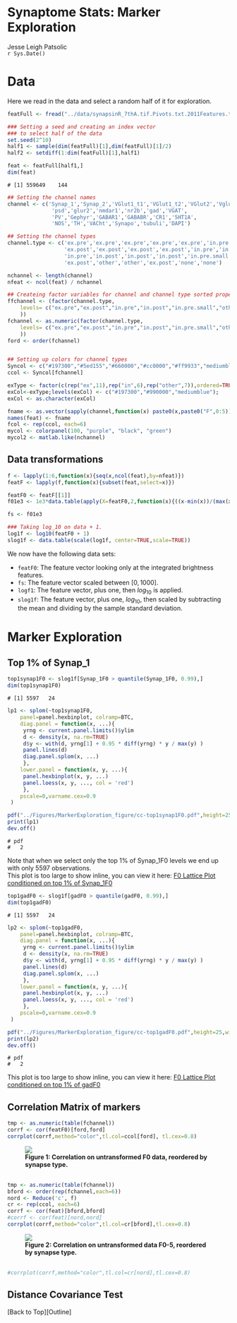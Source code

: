 # Synaptome Stats: Marker Exploration
Jesse Leigh Patsolic  
`r Sys.Date()`  





# Data 


Here we read in the data and select a random half of it for exploration. 


```r
featFull <- fread("../data/synapsinR_7thA.tif.Pivots.txt.2011Features.txt",showProgress=FALSE)

### Setting a seed and creating an index vector
### to select half of the data
set.seed(2^10)
half1 <- sample(dim(featFull)[1],dim(featFull)[1]/2)
half2 <- setdiff(1:dim(featFull)[1],half1)

feat <- featFull[half1,]
dim(feat)
```

```
# [1] 559649    144
```

```r
## Setting the channel names
channel <- c('Synap_1','Synap_2','VGlut1_t1','VGlut1_t2','VGlut2','Vglut3',
              'psd','glur2','nmdar1','nr2b','gad','VGAT',
              'PV','Gephyr','GABAR1','GABABR','CR1','5HT1A',
              'NOS','TH','VACht','Synapo','tubuli','DAPI')

## Setting the channel types
channel.type <- c('ex.pre','ex.pre','ex.pre','ex.pre','ex.pre','in.pre.small',
                  'ex.post','ex.post','ex.post','ex.post','in.pre','in.pre',
                  'in.pre','in.post','in.post','in.post','in.pre.small','other',
                  'ex.post','other','other','ex.post','none','none')

nchannel <- length(channel)
nfeat <- ncol(feat) / nchannel

## Createing factor variables for channel and channel type sorted properly
ffchannel <- (factor(channel.type,
    levels= c("ex.pre","ex.post","in.pre","in.post","in.pre.small","other","none")
    ))
fchannel <- as.numeric(factor(channel.type,
    levels= c("ex.pre","ex.post","in.pre","in.post","in.pre.small","other","none")
    ))
ford <- order(fchannel)


## Setting up colors for channel types
Syncol <- c("#197300","#5ed155","#660000","#cc0000","#ff9933","mediumblue","gold")
ccol <- Syncol[fchannel]

exType <- factor(c(rep("ex",11),rep("in",6),rep("other",7)),ordered=TRUE)
exCol<-exType;levels(exCol) <- c("#197300","#990000","mediumblue");
exCol <- as.character(exCol)

fname <- as.vector(sapply(channel,function(x) paste0(x,paste0("F",0:5))))
names(feat) <- fname
fcol <- rep(ccol, each=6)
mycol <- colorpanel(100, "purple", "black", "green")
mycol2 <- matlab.like(nchannel)
```

## Data transformations


```r
f <- lapply(1:6,function(x){seq(x,ncol(feat),by=nfeat)})
featF <- lapply(f,function(x){subset(feat,select=x)})

featF0 <- featF[[1]]
f01e3 <- 1e3*data.table(apply(X=featF0,2,function(x){((x-min(x))/(max(x)-min(x)))}))

fs <- f01e3

### Taking log_10 on data + 1.
log1f <- log10(featF0 + 1)
slog1f <- data.table(scale(log1f, center=TRUE,scale=TRUE))
```

We now have the following data sets:

- `featF0`: The feature vector looking only at the integrated brightness features.
- `fs`:  The feature vector scaled between $[0,1000]$.
- `logf1`: The feature vector, plus one, then $log_{10}$ is applied. 
- `slog1f`: The feature vector, plus one, $log_{10}$, then scaled by
  subtracting the mean and dividing by the sample standard deviation.

# Marker Exploration 


## Top 1% of Synap_1


```r
top1synap1F0 <- slog1f[Synap_1F0 > quantile(Synap_1F0, 0.99),]
dim(top1synap1F0)
```

```
# [1] 5597   24
```

```r
lp1 <- splom(~top1synap1F0,
	panel=panel.hexbinplot, colramp=BTC, 
	diag.panel = function(x, ...){
	 yrng <- current.panel.limits()$ylim
	 d <- density(x, na.rm=TRUE)
	 d$y <- with(d, yrng[1] + 0.95 * diff(yrng) * y / max(y) )
	 panel.lines(d)
	 diag.panel.splom(x, ...)
	 },
	lower.panel = function(x, y, ...){
	 panel.hexbinplot(x, y, ...)
	 panel.loess(x, y, ..., col = 'red')
	 },
	pscale=0,varname.cex=0.9
 )

pdf("../Figures/MarkerExploration_figure/cc-top1synap1F0.pdf",height=25,width=25)
print(lp1)
dev.off()
```

```
# pdf 
#   2
```

Note that when we select only the top 1% of Synap_1F0 levels we end up with only 5597 
observations.  
This plot is too large to show inline, you can view it here:
[F0 Lattice Plot conditioned on top 1% of Synap_1F0](../Figures/MarkerExploration_figure/cc-top1synap1F0.pdf)



```r
top1gadF0 <- slog1f[gadF0 > quantile(gadF0, 0.99),]
dim(top1gadF0)
```

```
# [1] 5597   24
```

```r
lp2 <- splom(~top1gadF0,
	panel=panel.hexbinplot, colramp=BTC, 
	diag.panel = function(x, ...){
	 yrng <- current.panel.limits()$ylim
	 d <- density(x, na.rm=TRUE)
	 d$y <- with(d, yrng[1] + 0.95 * diff(yrng) * y / max(y) )
	 panel.lines(d)
	 diag.panel.splom(x, ...)
	 },
	lower.panel = function(x, y, ...){
	 panel.hexbinplot(x, y, ...)
	 panel.loess(x, y, ..., col = 'red')
	 },
	pscale=0,varname.cex=0.9
 )

pdf("../Figures/MarkerExploration_figure/cc-top1gadF0.pdf",height=25,width=25)
print(lp2)
dev.off()
```

```
# pdf 
#   2
```

This plot is too large to show inline, you can view it here:
[F0 Lattice Plot conditioned on top 1% of gadF0](../Figures/MarkerExploration_figure/cc-top1gadF0.pdf)

## Correlation Matrix of markers 


```r
tmp <- as.numeric(table(fchannel))
corrf <- cor(featF0)[ford,ford]
corrplot(corrf,method="color",tl.col=ccol[ford], tl.cex=0.8)
```

<figure><img src="../Figures/MarkerExploration_figure/cc_corRawF0-1.png"><figcaption><b>Figure 1: Correlation on untransformed F0 data, reordered by synapse type.</b><br><br></figcaption></figure>


```r
tmp <- as.numeric(table(fchannel))
bford <- order(rep(fchannel,each=6))
nord <- Reduce('c', f)
cr <- rep(ccol, each=6)
corrf <- cor(feat)[bford,bford]
#corrf <- cor(feat)[nord,nord]
corrplot(corrf,method="color",tl.col=cr[bford],tl.cex=0.8)
```

<figure><img src="../Figures/MarkerExploration_figure/cc_corRawF0-5-1.png"><figcaption><b>Figure 2: Correlation on untransformed data F0-5, reordered by synapse type.</b><br><br></figcaption></figure>

```r
#corrplot(corrf,method="color",tl.col=cr[nord],tl.cex=0.8)
```


## Distance Covariance Test




<footer>
<p> [Back to Top][Outline]</p>
</footer>

